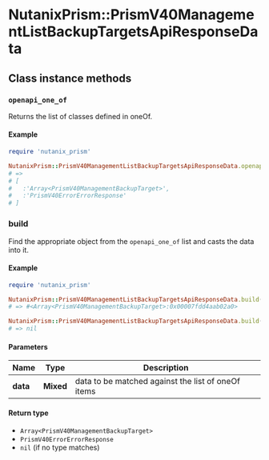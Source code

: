 # NutanixPrism::PrismV40ManagementListBackupTargetsApiResponseData

## Class instance methods

### `openapi_one_of`

Returns the list of classes defined in oneOf.

#### Example

```ruby
require 'nutanix_prism'

NutanixPrism::PrismV40ManagementListBackupTargetsApiResponseData.openapi_one_of
# =>
# [
#   :'Array<PrismV40ManagementBackupTarget>',
#   :'PrismV40ErrorErrorResponse'
# ]
```

### build

Find the appropriate object from the `openapi_one_of` list and casts the data into it.

#### Example

```ruby
require 'nutanix_prism'

NutanixPrism::PrismV40ManagementListBackupTargetsApiResponseData.build(data)
# => #<Array<PrismV40ManagementBackupTarget>:0x00007fdd4aab02a0>

NutanixPrism::PrismV40ManagementListBackupTargetsApiResponseData.build(data_that_doesnt_match)
# => nil
```

#### Parameters

| Name | Type | Description |
| ---- | ---- | ----------- |
| **data** | **Mixed** | data to be matched against the list of oneOf items |

#### Return type

- `Array<PrismV40ManagementBackupTarget>`
- `PrismV40ErrorErrorResponse`
- `nil` (if no type matches)

